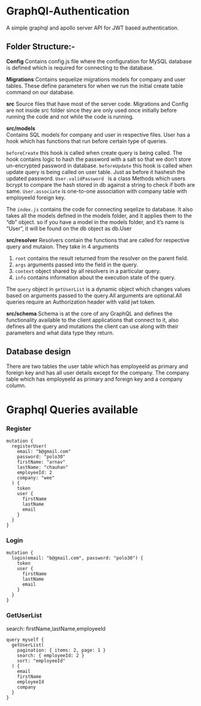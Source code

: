 # GraphQl-Authentication
A simple graphql and apollo server API for JWT based authentication.

## Folder Structure:-

**Config**
Contains config.js file where the configuration for MySQL database is defined which is required for connecting to the database.

**Migrations**
Contains sequelize migrations models for company and user tables. These define parameters for when we run the initial create table command on our database.

**src**
Source files that have most of the server code. Migrations and Config are not inside src folder since they are only used once initially before running the code and not while the code is running.

**src/models**           
Contains SQL models for company and user in respective files. User has a hook which has functions that run before certain type of queries.

`beforeCreate` this hook is called when create query is being called. The hook contains logic to hash the password with a salt so that we don’t store un-encrypted password in database.
`beforeUpdate` this hook is called when update query is being called on user table. Just as before it hashesh the updated password.
`User.validPassword ` is a class Methods which users bcrypt to compare the hash stored in db against a string to check if both are same.
`User.associate` is one-to-one association with company table with employeeId foreign key.

The *`index.js`* contains the code for connecting seqelize to database. It also takes all the models defined in the models folder, and it applies them to the “db” object. so if you have a model in the models folder, and it’s name is “User”, it will be found on the db object as db.User 

**src/resolver**
Resolvers contain the functions that are called for respective query and mutaion. They take in 4 arguments 
1. `root` contains the result returned from the resolver on the parent field.
2. `args` arguments passed into the field in the query.
3. `context` object shared by all resolvers in a particular query.
4.  `info` contains information about the execution state of the query.

The `query` object in `getUserList` is a dynamic object which changes values based on arguments passed to the query.All arguments are optional.All queries require an Authorization header with valid jwt token.

**src/schema**
Schema is at the core of any GraphQL and defines the functionality available to the client applications that connect to it, also defines all the query and mutations the client can use along with their parameters and what data type they return.

## Database design
There are two tables the user table which has employeeId as primary and foreign key and has all user details except for the company. The company table which has employeeId as primary and foreign key and a company column.


# Graphql Queries available

### Register
```
mutation {
  registerUser(
    email: "b@gmail.com"
    password: "polo30"
    firstName: "arnav"
    lastName: "chauhan"
    employeeId: 2
    company: "wee"
  ) {
    token
    user {
      firstName
      lastName
      email
    }
  }
}
```
### Login
```
mutation {
  login(email: "b@gmail.com", password: "polo30") {
    token
    user {
      firstName
      lastName
      email
    }
  }
}
```
### GetUserList
search: firstName,lastName,employeeId
```
query myself {
  getUserList(
    pagination: { items: 2, page: 1 }
    search: { employeeId: 2 }
    sort: "employeeId"
  ) {
    email
    firstName
    employeeId
    company
  }
}

```